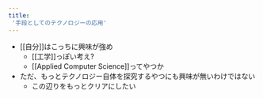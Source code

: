 ```yaml
---
title:
 '手段としてのテクノロジーの応用'
---
```


- [[自分]]はこっちに興味が強め
    - [[工学]]っぽい考え?
    - [[Applied Computer Science]]ってやつか
- ただ、もっとテクノロジー自体を探究するやつにも興味が無いわけではない
    - この辺りをもっとクリアにしたい
